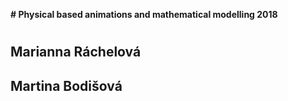 **# Physical based animations and mathematical modelling 2018<h1>**
## Marianna Ráchelová<h2> 
## Martina Bodišová<h2>
